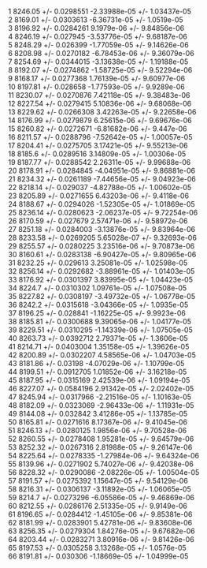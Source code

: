   1 8246.05 +/- 0.0298551       -2.33988e-05 +/- 1.03437e-05   
  2 8169.01 +/- 0.0303613       -6.36731e-05 +/- 1.0519e-05    
  3 8196.92 +/- 0.0284261       9.1979e-06 +/- 9.84856e-06     
  4 8246.19 +/- 0.027945        -3.53776e-05 +/- 9.68187e-06   
  5 8248.29 +/- 0.026399        -1.77059e-05 +/- 9.14626e-06   
  6 8208.98 +/- 0.0270182       -6.78453e-06 +/- 9.36079e-06   
  7 8254.69 +/- 0.0344015       -3.13638e-05 +/- 1.19188e-05   
  8 8192.07 +/- 0.0274862       -1.58725e-05 +/- 9.52294e-06   
  9 8168.17 +/- 0.0277368       1.76139e-05 +/- 9.60977e-06    
  10 8197.81 +/- 0.028658       -1.77593e-05 +/- 9.9289e-06    
  11 8230.07 +/- 0.0270876      7.42118e-05 +/- 9.38483e-06    
  12 8227.54 +/- 0.0279415      5.10836e-06 +/- 9.68068e-06    
  13 8229.62 +/- 0.0266308      3.42263e-05 +/- 9.22658e-06    
  14 8176.99 +/- 0.0279879      6.25615e-06 +/- 9.69676e-06    
  15 8260.82 +/- 0.0272671      -6.81682e-06 +/- 9.447e-06     
  16 8211.57 +/- 0.0288796      -7.52642e-05 +/- 1.00057e-05   
  17 8204.41 +/- 0.0275705      3.17421e-05 +/- 9.55213e-06    
  18 8185.6 +/- 0.0289516       3.14809e-05 +/- 1.00306e-05    
  19 8187.77 +/- 0.0288542      2.26311e-05 +/- 9.99688e-06    
  20 8178.91 +/- 0.0284845      -4.04951e-05 +/- 9.86881e-06   
  21 8234.32 +/- 0.0261189      -7.44656e-05 +/- 9.04923e-06   
  22 8218.14 +/- 0.029037       -4.82788e-05 +/- 1.00602e-05   
  23 8205.89 +/- 0.0271655      6.43203e-06 +/- 9.4118e-06     
  24 8188.67 +/- 0.0294026      -1.52305e-05 +/- 1.01869e-05   
  25 8236.14 +/- 0.0280623      -2.06237e-05 +/- 9.72254e-06   
  26 8170.59 +/- 0.027679       2.57471e-06 +/- 9.58972e-06    
  27 8251.18 +/- 0.0284003      -3.13876e-05 +/- 9.83964e-06   
  28 8233.58 +/- 0.0269205      5.65028e-07 +/- 9.32693e-06    
  29 8255.57 +/- 0.0280225      3.23516e-06 +/- 9.70873e-06    
  30 8160.61 +/- 0.0283138      -6.90427e-05 +/- 9.80965e-06   
  31 8232.25 +/- 0.029613       3.25081e-05 +/- 1.02598e-05    
  32 8256.14 +/- 0.0292682      -3.88961e-05 +/- 1.01403e-05   
  33 8176.92 +/- 0.0301397      3.83995e-05 +/- 1.04423e-05    
  34 8224.7 +/- 0.0310302       1.09761e-05 +/- 1.07508e-05    
  35 8227.82 +/- 0.0308197      -3.49732e-05 +/- 1.06778e-05   
  36 8242.2 +/- 0.0315618       -3.04366e-05 +/- 1.0935e-05    
  37 8196.25 +/- 0.028841       -1.16225e-05 +/- 9.9923e-06    
  38 8185.81 +/- 0.0300688      9.39065e-06 +/- 1.04177e-05    
  39 8229.51 +/- 0.0310295      -1.14339e-06 +/- 1.07505e-05   
  40 8263.73 +/- 0.0392712      2.79371e-05 +/- 1.3606e-05     
  41 8214.71 +/- 0.0403004      1.35158e-05 +/- 1.39626e-05    
  42 8200.89 +/- 0.0302207      4.58565e-06 +/- 1.04703e-05    
  43 8181.86 +/- 0.03198        -4.07029e-06 +/- 1.10799e-05   
  44 8199.51 +/- 0.0912705      1.01852e-06 +/- 3.16218e-05    
  45 8187.95 +/- 0.0315169      2.42539e-06 +/- 1.09194e-05    
  46 8227.07 +/- 0.0584196      2.91342e-05 +/- 2.02402e-05    
  47 8245.94 +/- 0.0317966      -2.21516e-05 +/- 1.10163e-05   
  48 8182.09 +/- 0.0323069      -2.96433e-06 +/- 1.11931e-05   
  49 8144.08 +/- 0.032842       3.41286e-05 +/- 1.13785e-05    
  50 8165.81 +/- 0.0271616      8.17367e-06 +/- 9.41045e-06    
  51 8246.13 +/- 0.0280125      1.9856e-06 +/- 9.70528e-06     
  52 8260.55 +/- 0.0278408      1.95281e-05 +/- 9.64579e-06    
  53 8252.32 +/- 0.0267316      2.81988e-05 +/- 9.26147e-06    
  54 8225.64 +/- 0.0278335      -1.27984e-06 +/- 9.64324e-06   
  55 8139.96 +/- 0.0271902      5.74027e-06 +/- 9.42038e-06    
  56 8228.32 +/- 0.0290086      -2.08226e-05 +/- 1.00504e-05   
  57 8191.57 +/- 0.0275392      1.15647e-05 +/- 9.54129e-06    
  58 8216.31 +/- 0.0306137      -3.11892e-05 +/- 1.06065e-05   
  59 8214.7 +/- 0.0273296       -6.05586e-05 +/- 9.46869e-06   
  60 8212.55 +/- 0.0286176      2.51335e-05 +/- 9.9149e-06     
  61 8196.65 +/- 0.0284412      -1.45105e-06 +/- 9.85381e-06   
  62 8181.99 +/- 0.0283901      5.42781e-06 +/- 9.83608e-06    
  63 8256.35 +/- 0.0279304      1.84276e-05 +/- 9.67682e-06    
  64 8203.44 +/- 0.0283271      3.80916e-06 +/- 9.81426e-06    
  65 8197.53 +/- 0.0305258      3.13268e-05 +/- 1.0576e-05     
  66 8191.81 +/- 0.030306       -1.18669e-05 +/- 1.04999e-05   


